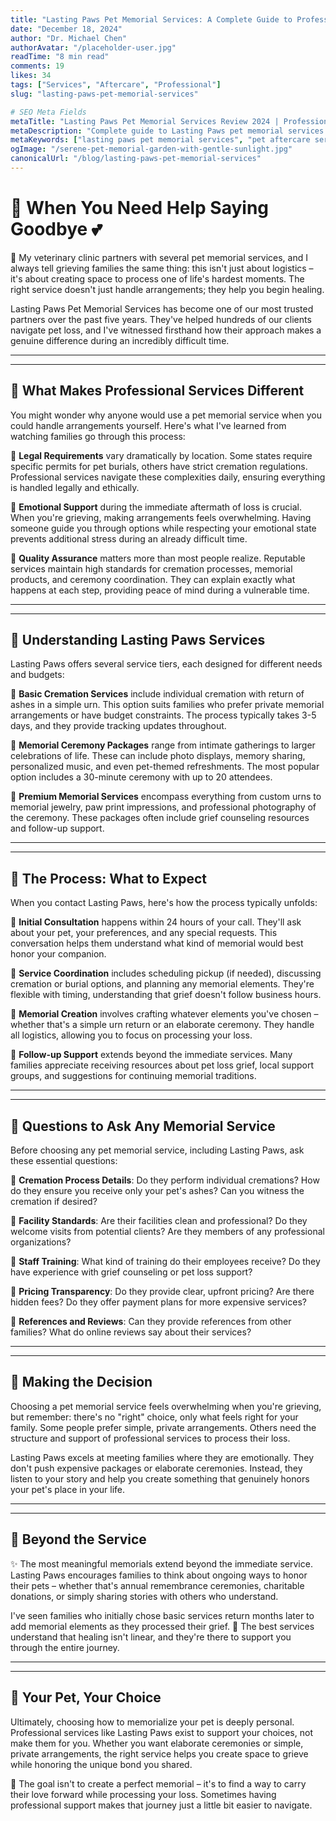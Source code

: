 ```yaml
---
title: "Lasting Paws Pet Memorial Services: A Complete Guide to Professional Pet Aftercare"
date: "December 18, 2024"
author: "Dr. Michael Chen"
authorAvatar: "/placeholder-user.jpg"
readTime: "8 min read"
comments: 19
likes: 34
tags: ["Services", "Aftercare", "Professional"]
slug: "lasting-paws-pet-memorial-services"

# SEO Meta Fields
metaTitle: "Lasting Paws Pet Memorial Services Review 2024 | Professional Pet Aftercare Guide"
metaDescription: "Complete guide to Lasting Paws pet memorial services. Learn about cremation options, memorial ceremonies, pricing, and what to expect from professional pet aftercare."
metaKeywords: ["lasting paws pet memorial services", "pet aftercare services", "pet cremation services", "pet memorial ceremonies", "professional pet memorial", "pet funeral services"]
ogImage: "/serene-pet-memorial-garden-with-gentle-sunlight.jpg"
canonicalUrl: "/blog/lasting-paws-pet-memorial-services"
---
```


# 🌟 When You Need Help Saying Goodbye 💕

📝 My veterinary clinic partners with several pet memorial services, and I always tell grieving families the same thing: this isn't just about logistics – it's about creating space to process one of life's hardest moments. The right service doesn't just handle arrangements; they help you begin healing.

Lasting Paws Pet Memorial Services has become one of our most trusted partners over the past five years. They've helped hundreds of our clients navigate pet loss, and I've witnessed firsthand how their approach makes a genuine difference during an incredibly difficult time.


---


---

## 🌟 What Makes Professional Services Different

You might wonder why anyone would use a pet memorial service when you could handle arrangements yourself. Here's what I've learned from watching families go through this process:

💫 **Legal Requirements** vary dramatically by location. Some states require specific permits for pet burials, others have strict cremation regulations. Professional services navigate these complexities daily, ensuring everything is handled legally and ethically.

💫 **Emotional Support** during the immediate aftermath of loss is crucial. When you're grieving, making arrangements feels overwhelming. Having someone guide you through options while respecting your emotional state prevents additional stress during an already difficult time.

💫 **Quality Assurance** matters more than most people realize. Reputable services maintain high standards for cremation processes, memorial products, and ceremony coordination. They can explain exactly what happens at each step, providing peace of mind during a vulnerable time.


---


---

## 🌟 Understanding Lasting Paws Services

Lasting Paws offers several service tiers, each designed for different needs and budgets:

💫 **Basic Cremation Services** include individual cremation with return of ashes in a simple urn. This option suits families who prefer private memorial arrangements or have budget constraints. The process typically takes 3-5 days, and they provide tracking updates throughout.

💫 **Memorial Ceremony Packages** range from intimate gatherings to larger celebrations of life. These can include photo displays, memory sharing, personalized music, and even pet-themed refreshments. The most popular option includes a 30-minute ceremony with up to 20 attendees.

💫 **Premium Memorial Services** encompass everything from custom urns to memorial jewelry, paw print impressions, and professional photography of the ceremony. These packages often include grief counseling resources and follow-up support.


---


---

## 🌟 The Process: What to Expect

When you contact Lasting Paws, here's how the process typically unfolds:

💫 **Initial Consultation** happens within 24 hours of your call. They'll ask about your pet, your preferences, and any special requests. This conversation helps them understand what kind of memorial would best honor your companion.

💫 **Service Coordination** includes scheduling pickup (if needed), discussing cremation or burial options, and planning any memorial elements. They're flexible with timing, understanding that grief doesn't follow business hours.

💫 **Memorial Creation** involves crafting whatever elements you've chosen – whether that's a simple urn return or an elaborate ceremony. They handle all logistics, allowing you to focus on processing your loss.

💫 **Follow-up Support** extends beyond the immediate services. Many families appreciate receiving resources about pet loss grief, local support groups, and suggestions for continuing memorial traditions.


---


---

## 🌟 Questions to Ask Any Memorial Service

Before choosing any pet memorial service, including Lasting Paws, ask these essential questions:

💫 **Cremation Process Details**: Do they perform individual cremations? How do they ensure you receive only your pet's ashes? Can you witness the cremation if desired?

💫 **Facility Standards**: Are their facilities clean and professional? Do they welcome visits from potential clients? Are they members of any professional organizations?

💫 **Staff Training**: What kind of training do their employees receive? Do they have experience with grief counseling or pet loss support?

💫 **Pricing Transparency**: Do they provide clear, upfront pricing? Are there hidden fees? Do they offer payment plans for more expensive services?

💫 **References and Reviews**: Can they provide references from other families? What do online reviews say about their services?


---


---

## 🌟 Making the Decision

Choosing a pet memorial service feels overwhelming when you're grieving, but remember: there's no "right" choice, only what feels right for your family. Some people prefer simple, private arrangements. Others need the structure and support of professional services to process their loss.

Lasting Paws excels at meeting families where they are emotionally. They don't push expensive packages or elaborate ceremonies. Instead, they listen to your story and help you create something that genuinely honors your pet's place in your life.


---


---

## 🌟 Beyond the Service


✨ The most meaningful memorials extend beyond the immediate service. Lasting Paws encourages families to think about ongoing ways to honor their pets – whether that's annual remembrance ceremonies, charitable donations, or simply sharing stories with others who understand.

I've seen families who initially chose basic services return months later to add memorial elements as they processed their grief. 💝 The best services understand that healing isn't linear, and they're there to support you through the entire journey.


---


---

## 🌟 Your Pet, Your Choice

Ultimately, choosing how to memorialize your pet is deeply personal. Professional services like Lasting Paws exist to support your choices, not make them for you. Whether you want elaborate ceremonies or simple, private arrangements, the right service helps you create space to grieve while honoring the unique bond you shared.


🎯 The goal isn't to create a perfect memorial – it's to find a way to carry their love forward while processing your loss. Sometimes having professional support makes that journey just a little bit easier to navigate.